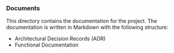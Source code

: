 ### Documents

This directory contains the documentation for the project. The documentation is written in Markdown with the following structure:


- Architectural Decision Records (ADR)
- Functional Documentation